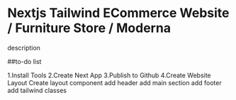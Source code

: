 # Nextjs Tailwind ECommerce Website / Furniture Store / Moderna

description

##to-do list

1.Install Tools
2.Create Next App
3.Publish to Github
4.Create Website Layout
Create layout component
add header
add main section
add footer
add tailwind classes
